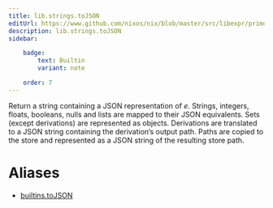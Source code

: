 ```yaml
---
title: lib.strings.toJSON
editUrl: https://www.github.com/nixos/nix/blob/master/src/libexpr/primops.cc
description: lib.strings.toJSON
sidebar:

    badge:
        text: Builtin
        variant: note

    order: 7
---
```


Return a string containing a JSON representation of *e*. Strings,
integers, floats, booleans, nulls and lists are mapped to their JSON
equivalents. Sets (except derivations) are represented as objects.
Derivations are translated to a JSON string containing the
derivation’s output path. Paths are copied to the store and
represented as a JSON string of the resulting store path.


# Aliases

- [builtins.toJSON](./reference/builtins/builtins-toJSON)


